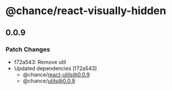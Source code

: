 # @chance/react-visually-hidden

## 0.0.9

### Patch Changes

- f72a543: Remove util
- Updated dependencies [f72a543]
  - @chance/react-utils@0.0.9
  - @chance/utils@0.0.9

